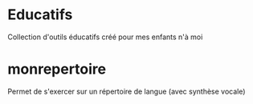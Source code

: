 # Educatifs
Collection d'outils éducatifs créé pour mes enfants n'à moi

# monrepertoire
Permet de s'exercer sur un répertoire de langue (avec synthèse vocale)